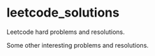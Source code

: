 # leetcode_solutions

Leetcode hard problems and resolutions. 

Some other interesting problems and resolutions.

